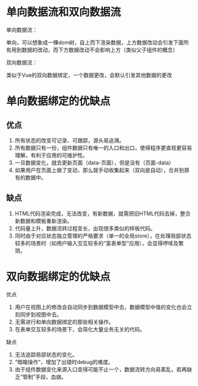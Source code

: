 # 单向数据流和双向数据流

单向数据流：

单向，可以想象成一棵dom树，自上而下渲染数据，上方数据改动会引发下面所有用到数据的改动，而下方数据改动不会影响上方（类似父子组件的概念）

双向数据流：

类似于Vue的双向数据绑定，一个数据更改，会默认引发其他数据的更改


# 单向数据绑定的优缺点

## 优点

1. 所有状态的改变可记录、可跟踪，源头易追溯。
2. 所有数据只有一份，组件数据只有唯一的入口和出口，使得程序更直观更容易理解，有利于应用的可维护性。
3. 一旦数据变化，就去更新页面（data-页面），但是没有（页面-data）
4. 如果用户在页面上做了变动，那么就手动收集起来（双向是自动），合并到原有的数据中。

## 缺点

1. HTML代码渲染完成，无法改变，有新数据，就需把旧HTML代码去掉，整合新数据和模板重新渲染。
2. 代码量上升，数据流转过程变长，出现很多类似的样板代码。
3. 同时由于对应状态独立管理的严格要求（单一的全局store），在处理局部状态较多的场景时（如用户输入交互较多的“富表单型”应用），会显得啰嗦及繁琐。

# 双向数据绑定的优缺点

优点
1. 用户在视图上的修改会自动同步到数据模型中去，数据模型中值的变化也会立刻同步到视图中去。
2. 无需进行和单向数据绑定的那些相关操作。
3. 在表单交互较多的场景下，会简化大量业务无关的代码。

缺点

1. 无法追踪局部状态的变化。
2. “暗箱操作”，增加了出错时debug的难度。
3. 由于组件数据变化来源入口变得可能不止一个，数据流转方向易紊乱，若再缺乏“管制”手段，血崩。
